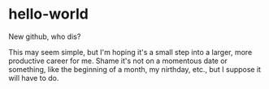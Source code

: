 # hello-world
New github, who dis?

This may seem simple, but I'm hoping it's a small step into a larger, more productive career for me.
Shame it's not on a momentous date or something, like the beginning of a month, my nirthday, etc., but I suppose it will have to do.
